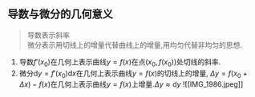 ## 导数与微分的几何意义

> 导数表示斜率  
> 微分表示用切线上的增量代替曲线上的增量,用均匀代替非均匀的思想.

1. 导数$f'(x_{0})$在几何上表示曲线$y=f(x)$在点$(x_0, f(x_0))$处切线的斜率.  
2. 微分$\mathrm{d}y=f'(x_0)\mathrm{d}x$在几何上表示曲线$y=f(x)$的切线上的增量, $\Delta y=f(x_0+\Delta x)-f(x)$在几何上表示曲线$y=f(x)$上增量.$\Delta y \approx \mathrm{d}y$
![[IMG_1986.jpeg]]

